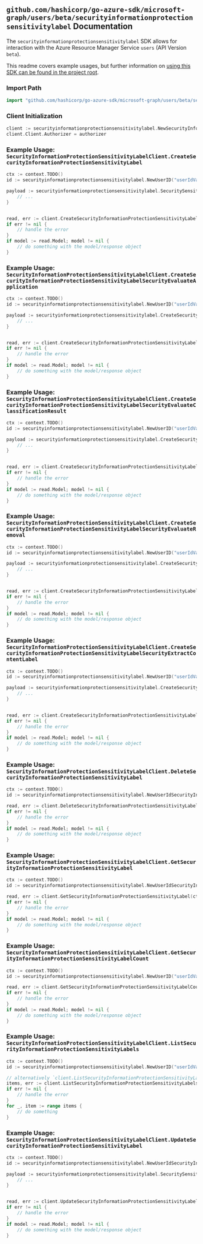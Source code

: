 
## `github.com/hashicorp/go-azure-sdk/microsoft-graph/users/beta/securityinformationprotectionsensitivitylabel` Documentation

The `securityinformationprotectionsensitivitylabel` SDK allows for interaction with the Azure Resource Manager Service `users` (API Version `beta`).

This readme covers example usages, but further information on [using this SDK can be found in the project root](https://github.com/hashicorp/go-azure-sdk/tree/main/docs).

### Import Path

```go
import "github.com/hashicorp/go-azure-sdk/microsoft-graph/users/beta/securityinformationprotectionsensitivitylabel"
```


### Client Initialization

```go
client := securityinformationprotectionsensitivitylabel.NewSecurityInformationProtectionSensitivityLabelClientWithBaseURI("https://management.azure.com")
client.Client.Authorizer = authorizer
```


### Example Usage: `SecurityInformationProtectionSensitivityLabelClient.CreateSecurityInformationProtectionSensitivityLabel`

```go
ctx := context.TODO()
id := securityinformationprotectionsensitivitylabel.NewUserID("userIdValue")

payload := securityinformationprotectionsensitivitylabel.SecuritySensitivityLabel{
	// ...
}


read, err := client.CreateSecurityInformationProtectionSensitivityLabel(ctx, id, payload)
if err != nil {
	// handle the error
}
if model := read.Model; model != nil {
	// do something with the model/response object
}
```


### Example Usage: `SecurityInformationProtectionSensitivityLabelClient.CreateSecurityInformationProtectionSensitivityLabelSecurityEvaluateApplication`

```go
ctx := context.TODO()
id := securityinformationprotectionsensitivitylabel.NewUserID("userIdValue")

payload := securityinformationprotectionsensitivitylabel.CreateSecurityInformationProtectionSensitivityLabelSecurityEvaluateApplicationRequest{
	// ...
}


read, err := client.CreateSecurityInformationProtectionSensitivityLabelSecurityEvaluateApplication(ctx, id, payload)
if err != nil {
	// handle the error
}
if model := read.Model; model != nil {
	// do something with the model/response object
}
```


### Example Usage: `SecurityInformationProtectionSensitivityLabelClient.CreateSecurityInformationProtectionSensitivityLabelSecurityEvaluateClassificationResult`

```go
ctx := context.TODO()
id := securityinformationprotectionsensitivitylabel.NewUserID("userIdValue")

payload := securityinformationprotectionsensitivitylabel.CreateSecurityInformationProtectionSensitivityLabelSecurityEvaluateClassificationResultRequest{
	// ...
}


read, err := client.CreateSecurityInformationProtectionSensitivityLabelSecurityEvaluateClassificationResult(ctx, id, payload)
if err != nil {
	// handle the error
}
if model := read.Model; model != nil {
	// do something with the model/response object
}
```


### Example Usage: `SecurityInformationProtectionSensitivityLabelClient.CreateSecurityInformationProtectionSensitivityLabelSecurityEvaluateRemoval`

```go
ctx := context.TODO()
id := securityinformationprotectionsensitivitylabel.NewUserID("userIdValue")

payload := securityinformationprotectionsensitivitylabel.CreateSecurityInformationProtectionSensitivityLabelSecurityEvaluateRemovalRequest{
	// ...
}


read, err := client.CreateSecurityInformationProtectionSensitivityLabelSecurityEvaluateRemoval(ctx, id, payload)
if err != nil {
	// handle the error
}
if model := read.Model; model != nil {
	// do something with the model/response object
}
```


### Example Usage: `SecurityInformationProtectionSensitivityLabelClient.CreateSecurityInformationProtectionSensitivityLabelSecurityExtractContentLabel`

```go
ctx := context.TODO()
id := securityinformationprotectionsensitivitylabel.NewUserID("userIdValue")

payload := securityinformationprotectionsensitivitylabel.CreateSecurityInformationProtectionSensitivityLabelSecurityExtractContentLabelRequest{
	// ...
}


read, err := client.CreateSecurityInformationProtectionSensitivityLabelSecurityExtractContentLabel(ctx, id, payload)
if err != nil {
	// handle the error
}
if model := read.Model; model != nil {
	// do something with the model/response object
}
```


### Example Usage: `SecurityInformationProtectionSensitivityLabelClient.DeleteSecurityInformationProtectionSensitivityLabel`

```go
ctx := context.TODO()
id := securityinformationprotectionsensitivitylabel.NewUserIdSecurityInformationProtectionSensitivityLabelID("userIdValue", "sensitivityLabelIdValue")

read, err := client.DeleteSecurityInformationProtectionSensitivityLabel(ctx, id)
if err != nil {
	// handle the error
}
if model := read.Model; model != nil {
	// do something with the model/response object
}
```


### Example Usage: `SecurityInformationProtectionSensitivityLabelClient.GetSecurityInformationProtectionSensitivityLabel`

```go
ctx := context.TODO()
id := securityinformationprotectionsensitivitylabel.NewUserIdSecurityInformationProtectionSensitivityLabelID("userIdValue", "sensitivityLabelIdValue")

read, err := client.GetSecurityInformationProtectionSensitivityLabel(ctx, id)
if err != nil {
	// handle the error
}
if model := read.Model; model != nil {
	// do something with the model/response object
}
```


### Example Usage: `SecurityInformationProtectionSensitivityLabelClient.GetSecurityInformationProtectionSensitivityLabelCount`

```go
ctx := context.TODO()
id := securityinformationprotectionsensitivitylabel.NewUserID("userIdValue")

read, err := client.GetSecurityInformationProtectionSensitivityLabelCount(ctx, id)
if err != nil {
	// handle the error
}
if model := read.Model; model != nil {
	// do something with the model/response object
}
```


### Example Usage: `SecurityInformationProtectionSensitivityLabelClient.ListSecurityInformationProtectionSensitivityLabels`

```go
ctx := context.TODO()
id := securityinformationprotectionsensitivitylabel.NewUserID("userIdValue")

// alternatively `client.ListSecurityInformationProtectionSensitivityLabels(ctx, id)` can be used to do batched pagination
items, err := client.ListSecurityInformationProtectionSensitivityLabelsComplete(ctx, id)
if err != nil {
	// handle the error
}
for _, item := range items {
	// do something
}
```


### Example Usage: `SecurityInformationProtectionSensitivityLabelClient.UpdateSecurityInformationProtectionSensitivityLabel`

```go
ctx := context.TODO()
id := securityinformationprotectionsensitivitylabel.NewUserIdSecurityInformationProtectionSensitivityLabelID("userIdValue", "sensitivityLabelIdValue")

payload := securityinformationprotectionsensitivitylabel.SecuritySensitivityLabel{
	// ...
}


read, err := client.UpdateSecurityInformationProtectionSensitivityLabel(ctx, id, payload)
if err != nil {
	// handle the error
}
if model := read.Model; model != nil {
	// do something with the model/response object
}
```
